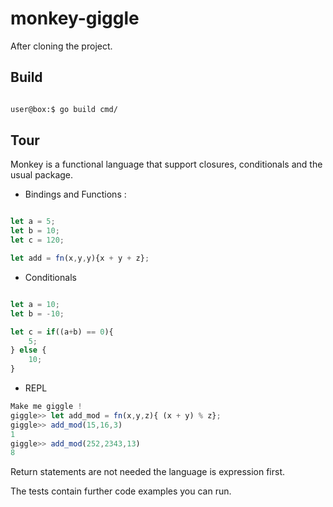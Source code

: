 # monkey-giggle

After cloning the project.

## Build

```sh

user@box:$ go build cmd/

```

## Tour

Monkey is a functional language that support closures, conditionals and the usual
package.

- Bindings and Functions :

```javascript

let a = 5;
let b = 10;
let c = 120;

let add = fn(x,y,y){x + y + z};
```

- Conditionals

```javascript

let a = 10;
let b = -10;

let c = if((a+b) == 0){
    5;
} else {
    10;
}

```

- REPL

```javascript
Make me giggle !
giggle>> let add_mod = fn(x,y,z){ (x + y) % z};
giggle>> add_mod(15,16,3)
1
giggle>> add_mod(252,2343,13)
8
````

Return statements are not needed the language is expression first.

The tests contain further code examples you can run.
